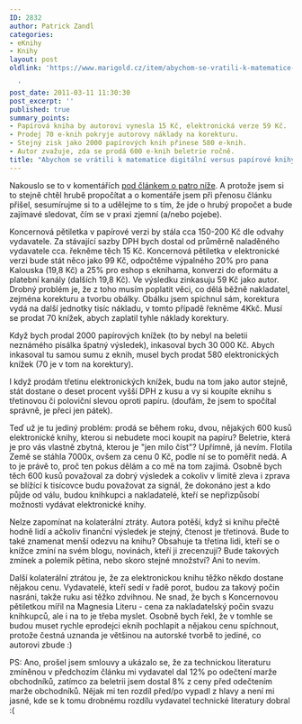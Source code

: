 ```yaml
---
ID: 2832
author: Patrick Zandl
categories:
- eKnihy
- Knihy
layout: post
oldlink: 'https://www.marigold.cz/item/abychom-se-vratili-k-matematice-digitalni-versus-papirove-knihy

  '
post_date: 2011-03-11 11:30:30
post_excerpt: ''
published: true
summary_points:
- Papírová kniha by autorovi vynesla 15 Kč, elektronická verze 59 Kč.
- Prodej 70 e-knih pokryje autorovy náklady na korekturu.
- Stejný zisk jako 2000 papírových knih přinese 580 e-knih.
- Autor zvažuje, zda se prodá 600 e-knih beletrie ročně.
title: "Abychom se vrátili k matematice digitální versus papírové knihy"
---
```


Nakouslo se to v komentářích <a href="/pane-pistorie-bojujete-za-vydavatele-ne-za-autory">pod článkem o patro níže</a>. A protože jsem si to stejně chtěl hrubě propočítat a o komentáře jsem při přenosu článku přišel, sesumírujme si to a udělejme to s tím, že jde o hrubý propočet a bude zajímavé sledovat, čím se v praxi zjemní (a/nebo pojebe).

Koncernová pětiletka v papírové verzi by stála cca 150-200 Kč dle odvahy vydavatele. Za stávající sazby DPH bych dostal od průměrně naladěného vydavatele cca. řekněme těch 15 Kč. 
Koncernová pětiletka v elektronické verzi bude stát něco jako 99 Kč, odpočtěme výpalného 20% pro pana Kalouska (19,8 Kč) a 25% pro eshop s eknihama, konverzi do eformátu a platební kanály (dalších 19,8 Kč). Ve výsledku zinkasuju 59 Kč jako autor. Drobný problém je, že z toho musím poplatit věci, co dělá běžně nakladatel, zejména korekturu a tvorbu obálky. Obálku jsem spíchnul sám, korektura vydá na další jednotky tisíc nákladu, v tomto případě řekněme 4Kkč. Musí se prodat 70 knížek, abych zaplatil tyhle náklady korektury.  

Když bych prodal 2000 papírových knížek (to by nebyl na beletii neznámého pisálka špatný výsledek), inkasoval bych 30 000 Kč.  Abych inkasoval tu samou sumu z eknih, musel bych prodat 580 elektronických knížek (70 je v tom na korektury). 

I když prodám třetinu elektronických knížek, budu na tom jako autor stejně, stát dostane o deset procent vyšší DPH z kusu a vy si koupíte eknihu s třetinovou či poloviční slevou oproti papíru. (doufám, že jsem to spočítal správně, je přeci jen pátek).

Teď už je tu jediný problém: prodá se během roku, dvou, nějakých 600 kusů elektronické knihy, kterou si nebudete moci koupit na papíru? Beletrie, která je pro vás vlastně zbytná, kterou je "jen milo číst"? Upřímně, já nevím. Flotila Země se stáhla 7000x, ovšem za cenu 0 Kč, podle ní se to poměřit nedá. A to je právě to, proč ten pokus dělám a co mě na tom zajímá. Osobně bych těch 600 kusů považoval za dobrý výsledek a cokoliv v limitě zleva i zprava se blížící k tisícovce budu považovat za signál, že dokonáno jest a kdo půjde od válu, budou knihkupci a nakladatelé, kteří se nepřizpůsobí možnosti vydávat elektronické knihy.

Nelze zapomínat na kolaterální ztráty. Autora potěší, když si knihu přečtě hodně lidí a ačkoliv finanční výsledek je stejný, čtenost je třetinová. Bude to také znamenat menší odezvu na knihu? Obsahuje ta třetina lidi, kteří se o knížce zmíní na svém blogu, novinách, kteří ji zrecenzují? Bude takových zmínek a polemik pětina, nebo skoro stejné množství? Ani to nevím. 

Další kolaterální ztrátou je, že za elektronickou knihu těžko někdo dostane nějakou cenu. Vydavatelé, kteří sedí v řadě porot, budou za takový počin nasráni, takže ruku asi těžko zdvihnou. Ne snad, že bych s Koncernovou pětiletkou mířil na Magnesia Literu - cena za nakladatelský počin svazu knihkupců, ale i na to je třeba myslet.  Osobně bych řekl, že v tomhle se budou muset rychle eprodejci eknih pochlapit a nějakou cenu spíchnout, protože čestná uznanda je většinou na autorské tvorbě to jediné, co autorovi zbude :)

PS: Ano, prošel jsem smlouvy a ukázalo se, že za technickou literaturu zmíněnou v předchozím článku mi vydavatel dal 12% po odečtení marže obchodníků, zatímco za beletrii jsem dostal 8% z ceny před odečtením marže obchodníků. Nějak mi ten rozdíl před/po vypadl z hlavy a není mi jasné, kde se k tomu drobnému rozdílu vydavatel technické literatury dobral :(